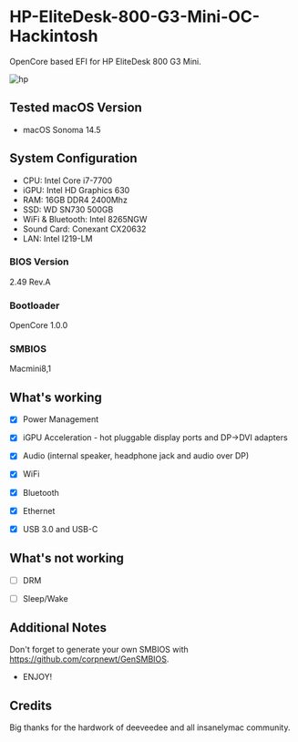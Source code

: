 # HP-EliteDesk-800-G3-Mini-OC-Hackintosh


OpenCore based EFI for HP EliteDesk 800 G3 Mini.

![hp](https://user-images.githubusercontent.com/93620854/212490075-5390ef5f-fd90-4c76-ad38-4487d1f2bc08.png)





## Tested macOS Version


- macOS Sonoma 14.5


## System Configuration

- CPU:  Intel Core i7-7700
- iGPU: Intel HD Graphics 630
- RAM:  16GB DDR4 2400Mhz
- SSD:  WD SN730 500GB
- WiFi & Bluetooth: Intel 8265NGW
- Sound Card: Conexant CX20632
- LAN: Intel I219-LM

### BIOS Version

2.49 Rev.A


### Bootloader

OpenCore 1.0.0

### SMBIOS

Macmini8,1



## What's working

 - [x] Power Management
 
 - [x] iGPU Acceleration - hot pluggable display ports and DP->DVI adapters

 - [x] Audio (internal speaker, headphone jack and audio over DP)
 
 - [x] WiFi
 
 - [x] Bluetooth

 - [x] Ethernet

 - [x] USB 3.0 and USB-C
 


## What's not working

- [ ] DRM
      
- [ ] Sleep/Wake


## Additional Notes

Don't forget to generate your own SMBIOS with https://github.com/corpnewt/GenSMBIOS. 

- ENJOY!

## Credits

Big thanks for the hardwork of deeveedee and all insanelymac community.
